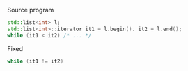 Source program

```cpp
std::list<int> l;
std::list<int>::iterator it1 = l.begin(). it2 = l.end();
while (it1 < it2) /* ... */
```

Fixed

```cpp
while (it1 != it2)
```
